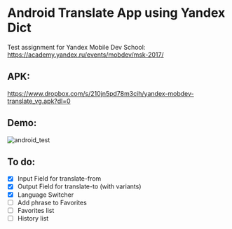 Android Translate App using Yandex Dict
=====

Test assignment for Yandex Mobile Dev School:
https://academy.yandex.ru/events/mobdev/msk-2017/

## APK:
https://www.dropbox.com/s/210jn5pd78m3cih/yandex-mobdev-translate_vg.apk?dl=0

## Demo:
![android_test](https://cloud.githubusercontent.com/assets/357696/25348061/aa8f4f12-2925-11e7-8093-26c981bc9b2b.gif)

## To do:
- [x] Input Field for translate-from
- [x] Output Field for translate-to (with variants)
- [x] Language Switcher
- [ ] Add phrase to Favorites
- [ ] Favorites list
- [ ] History list